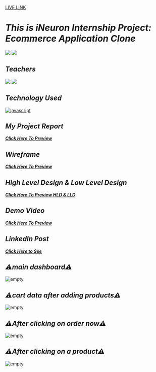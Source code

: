 [LIVE LINK]( https://ecommerce-app-pwskills.netlify.app/ )
# _This is iNeuron Internship Project: Ecommerce Application Clone_
[![](https://img.shields.io/badge/PWSkills/INeuron.ai-7A56T0?style=for-the-badge)]() [![](https://img.shields.io/badge/InternShip%20-7A56T0?style=for-the-badge)]()

## _Teachers_
[![](https://img.shields.io/badge/Hitesh%20Choudhary%20Sir-7A56T0?style=for-the-badge)]() [![](https://img.shields.io/badge/Anurag%20Tiwari%20Sir-7A56T0?style=for-the-badge)]()

## _Technology Used_
[![javascript](https://img.shields.io/badge/reactjs-black?style=for-the-badge&logo=react&logoColor=pink)]()

## _My Project Report_
_**[Click Here To Preview]( https://www.canva.com/design/DAFwX5fXLEw/B1ZH6ipq2JpJ8sO0mo5NIg/edit?utm_content=DAFwX5fXLEw&utm_campaign=designshare&utm_medium=link2&utm_source=sharebutton )**_

## _Wireframe_
_**[Click Here To Preview]( https://wireframe.cc/ul57Rp )**_

## _High Level Design & Low Level Design_
_**[Click Here To Preview HLD & LLD]( https://www.canva.com/design/DAFwSafuMOM/tj8oPWDvgK-4qbRydhh5rQ/edit?utm_content=DAFwSafuMOM&utm_campaign=designshare&utm_medium=link2&utm_source=sharebutton )**_

## _Demo Video_
_**[Click Here To Preview]( https://www.youtube.com/watch?v=LAObedyORIc )**_


## _LinkedIn Post_
_**[Click Here to See]( https://www.linkedin.com/posts/codemanishh_shoppingcart-webdevelopment-coding-activity-7115598167097675776-i6GO?utm_source=share&utm_medium=member_desktop )**_



## _⚠️main dashboard⚠️_
![empty]( ./src/img/home.jpg )

## _⚠️cart data after adding products⚠️_
![empty]( ./src/img/cart.jpg  )

## _⚠️After clicking on order now⚠️_
![empty]( ./src/img/order%20details.jpg )

## _⚠️After clicking on a product⚠️_
![empty]( ./src/img/product%20details.jpg )

